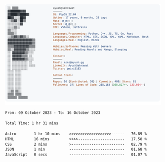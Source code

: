<a href="https://github.com/AyushSehrawat/AyushSehrawat">
  <picture>
    <source media="(prefers-color-scheme: dark)" srcset="https://raw.githubusercontent.com/AyushSehrawat/AyushSehrawat/main/dark_mode.svg">
    <img alt="Andrew Grant's GitHub Profile README" src="https://raw.githubusercontent.com/AyushSehrawat/AyushSehrawat/main/light_mode.svg">
  </picture>
</a>

<!--START_SECTION:waka-->

```txt
From: 09 October 2023 - To: 16 October 2023

Total Time: 1 hr 31 mins

Astro        1 hr 10 mins    >>>>>>>>>>>>>>>>>>>------   76.89 %
HTML         16 mins         >>>>---------------------   17.58 %
CSS          2 mins          >------------------------   02.79 %
JSON         1 min           -------------------------   01.68 %
JavaScript   0 secs          -------------------------   01.07 %
```

<!--END_SECTION:waka-->
